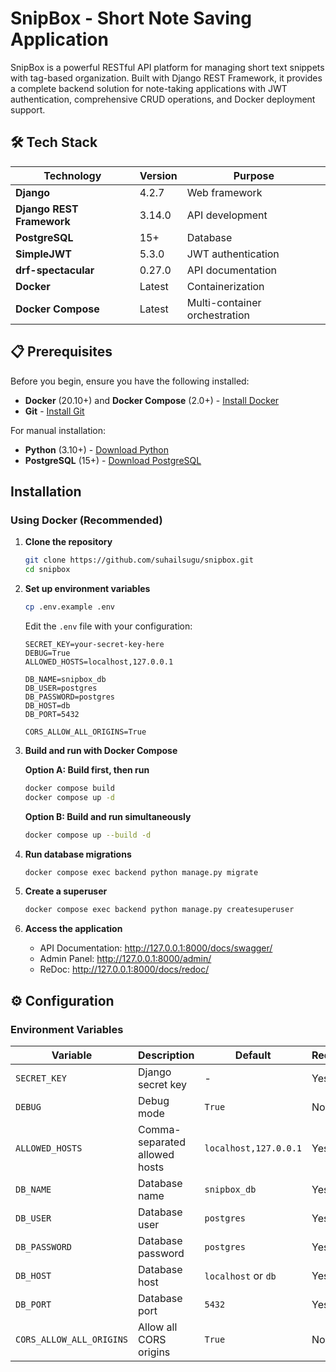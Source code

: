 # SnipBox - Short Note Saving Application

SnipBox is a powerful RESTful API platform for managing short text snippets with tag-based organization. Built with Django REST Framework, it provides a complete backend solution for note-taking applications with JWT authentication, comprehensive CRUD operations, and Docker deployment support.


## 🛠️ Tech Stack

| Technology | Version | Purpose |
|------------|---------|---------|
| **Django** | 4.2.7 | Web framework |
| **Django REST Framework** | 3.14.0 | API development |
| **PostgreSQL** | 15+ | Database |
| **SimpleJWT** | 5.3.0 | JWT authentication |
| **drf-spectacular** | 0.27.0 | API documentation |
| **Docker** | Latest | Containerization |
| **Docker Compose** | Latest | Multi-container orchestration |

## 📋 Prerequisites

Before you begin, ensure you have the following installed:

- **Docker** (20.10+) and **Docker Compose** (2.0+) - [Install Docker](https://docs.docker.com/get-docker/)
- **Git** - [Install Git](https://git-scm.com/downloads)

For manual installation:
- **Python** (3.10+) - [Download Python](https://www.python.org/downloads/)
- **PostgreSQL** (15+) - [Download PostgreSQL](https://www.postgresql.org/download/)

## Installation

### Using Docker (Recommended)

1. **Clone the repository**
   ```bash
   git clone https://github.com/suhailsugu/snipbox.git
   cd snipbox
   ```

2. **Set up environment variables**
   ```bash
   cp .env.example .env
   ```
   
   Edit the `.env` file with your configuration:
   ```env
   SECRET_KEY=your-secret-key-here
   DEBUG=True
   ALLOWED_HOSTS=localhost,127.0.0.1
   
   DB_NAME=snipbox_db
   DB_USER=postgres
   DB_PASSWORD=postgres
   DB_HOST=db
   DB_PORT=5432
   
   CORS_ALLOW_ALL_ORIGINS=True
   ```

3. **Build and run with Docker Compose**
   
   **Option A: Build first, then run**
   ```bash
   docker compose build
   docker compose up -d
   ```
   
   **Option B: Build and run simultaneously**
   ```bash
   docker compose up --build -d
   ```

4. **Run database migrations**
   ```bash
   docker compose exec backend python manage.py migrate
   ```

5. **Create a superuser**
   ```bash
   docker compose exec backend python manage.py createsuperuser
   ```

6. **Access the application**
   - API Documentation: http://127.0.0.1:8000/docs/swagger/
   - Admin Panel: http://127.0.0.1:8000/admin/
   - ReDoc: http://127.0.0.1:8000/docs/redoc/


## ⚙️ Configuration

### Environment Variables

| Variable | Description | Default | Required |
|----------|-------------|---------|----------|
| `SECRET_KEY` | Django secret key | - | Yes |
| `DEBUG` | Debug mode | `True` | No |
| `ALLOWED_HOSTS` | Comma-separated allowed hosts | `localhost,127.0.0.1` | Yes |
| `DB_NAME` | Database name | `snipbox_db` | Yes |
| `DB_USER` | Database user | `postgres` | Yes |
| `DB_PASSWORD` | Database password | `postgres` | Yes |
| `DB_HOST` | Database host | `localhost` or `db` | Yes |
| `DB_PORT` | Database port | `5432` | Yes |
| `CORS_ALLOW_ALL_ORIGINS` | Allow all CORS origins | `True` | No |



